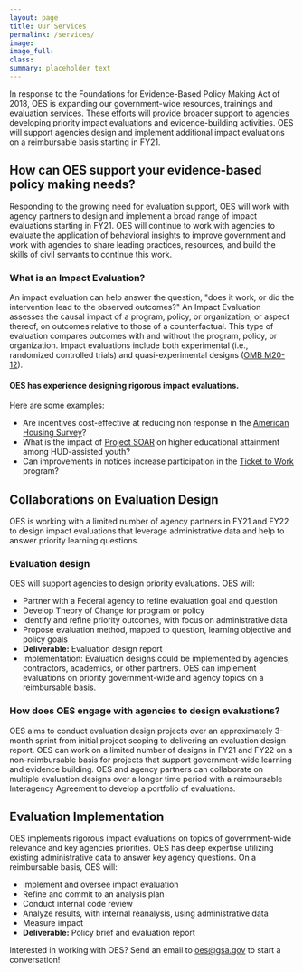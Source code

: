 ```yaml
---
layout: page
title: Our Services
permalink: /services/
image:
image_full: 
class:
summary: placeholder text
---
```


In response to the Foundations for Evidence-Based Policy Making Act of 2018, OES is expanding our government-wide resources, trainings and evaluation services. These efforts will provide broader support  to agencies developing priority impact evaluations and evidence-building activities. OES will support agencies design and implement additional impact evaluations on a reimbursable basis starting in FY21.

## How can OES support your evidence-based policy making needs?
Responding to the growing need for evaluation support, OES will work with agency partners to design and implement a broad range of impact evaluations starting in FY21. OES will continue to work with agencies to evaluate the application of behavioral insights to improve government and work with agencies to share leading practices, resources, and build the skills of civil servants to continue this work.

### What is an Impact Evaluation? 
An impact evaluation can help answer the question, "does it work, or did the intervention lead to the observed outcomes?" An Impact Evaluation assesses the causal impact of a program, policy, or organization, or aspect thereof, on outcomes relative to those of a counterfactual. This type of evaluation compares outcomes with and without the program, policy, or organization. Impact evaluations include both experimental (i.e., randomized controlled trials) and quasi-experimental designs (<a href="https://www.whitehouse.gov/wp-content/uploads/2020/03/M-20-12.pdf">OMB M20-12</a>).

#### OES has experience designing rigorous impact evaluations. 
Here are some examples:
- Are incentives cost-effective at reducing non response in the <a href="https://oes.gsa.gov/projects/1901-ahs-incentives-nrb/">American Housing Survey</a>? 
- What is the impact of <a href="https://oes.gsa.gov/projects/soar/">Project SOAR</a> on higher educational attainment among HUD-assisted youth? 
- Can improvements in notices increase participation in the <a href="https://oes.gsa.gov/projects/ticket-to-work/">Ticket to Work</a> program? 

## Collaborations on Evaluation Design
OES is working with a limited number of agency partners in FY21 and FY22 to design impact evaluations that leverage administrative data and help to answer priority learning questions. 

### Evaluation design
OES will support agencies to design priority evaluations. OES will: 
- Partner with a Federal agency to refine evaluation goal and question 
- Develop Theory of Change for program or policy 
- Identify and refine priority outcomes, with focus on administrative data 
- Propose evaluation method, mapped to question, learning objective and policy goals
- **Deliverable:** Evaluation design report
- Implementation: Evaluation designs could be implemented by agencies, contractors, academics, or other partners. OES can implement evaluations on priority government-wide and agency topics on a reimbursable basis.

### How does OES engage with agencies to design evaluations?
OES aims to conduct evaluation design projects over an approximately 3-month sprint from initial project scoping to delivering an evaluation design report. OES can work on a limited number of designs in FY21 and FY22 on a non-reimbursable basis for projects that support government-wide learning and evidence building. OES and agency partners can collaborate on multiple evaluation designs over a longer time period with a reimbursable Interagency Agreement to develop a portfolio of evaluations.

## Evaluation Implementation 
OES implements rigorous impact evaluations on topics of government-wide relevance and key agencies priorities. OES has deep expertise utilizing existing administrative data to answer key agency questions. On a reimbursable basis, OES will:  
- Implement and oversee impact evaluation
- Refine and commit to an analysis plan 
- Conduct internal code review 
- Analyze results, with internal reanalysis, using administrative data  
- Measure impact 
- **Deliverable:** Policy brief and evaluation report 

Interested in working with OES? Send an email to <a href="mailto:oes@gsa.gov?subject=Partnering with OES: Evaluation Idea">oes@gsa.gov</a> to start a conversation!
